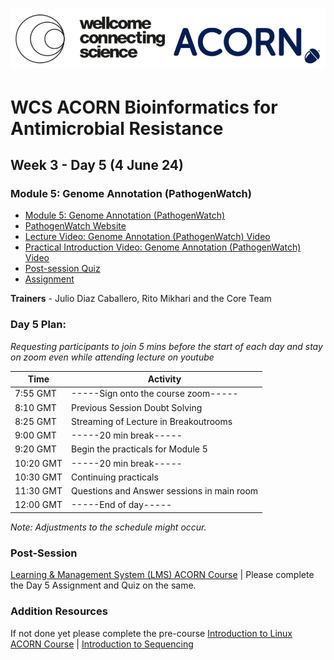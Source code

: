 
# <img src="https://github.com/WCSCourses/ACORN-ClinAMR/blob/9a460484c906bc4afa7474772dac0c97626b273b/course_data/WCS_ACORN_Logo.png"/>

# WCS ACORN Bioinformatics for Antimicrobial Resistance

## Week 3 - Day 5 (4 June 24)

### Module 5: Genome Annotation (PathogenWatch)
- [Module 5: Genome Annotation (PathogenWatch)](course_data/4_June_Day_5/WCS_ACORN_Course_Slides_Module5_PathogenWatch.pdf)
- [PathogenWatch Website](https://pathogen.watch/)
- [Lecture Video: Genome Annotation (PathogenWatch) Video](https://youtu.be/Iwbcmg6eol0)
- [Practical Introduction Video: Genome Annotation (PathogenWatch) Video](https://youtu.be/3goUgEYdKcM)
- [Post-session Quiz](https://lms.wellcomeconnectingscience.org/mod/quiz/view.php?id=6093)  
- [Assignment](https://lms.wellcomeconnectingscience.org/mod/assign/view.php?id=6094)
  
**Trainers** - Julio Diaz Caballero, Rito Mikhari and the Core Team

### Day 5 Plan: 
*Requesting participants to join 5 mins before the start of each day and stay on zoom even while attending lecture on youtube*

| Time       | Activity                                      |
|------------|-----------------------------------------------|
| 7:55 GMT   |  -----Sign onto the course zoom-----              |
 8:10 GMT   | Previous Session Doubt Solving                 |
| 8:25 GMT   | Streaming of Lecture in Breakoutrooms                 |
| 9:00 GMT   | -----20 min break-----                          |
| 9:20 GMT   | Begin the practicals for Module 5                   |
| 10:20 GMT  | -----20 min break-----                          |
| 10:30 GMT  | Continuing practicals         |
| 11:30 GMT  | Questions and Answer sessions in main room    |
| 12:00 GMT  | -----End of day-----                                |

*Note: Adjustments to the schedule might occur.*

### Post-Session 
[Learning & Management System (LMS) ACORN Course](https://lms.wellcomeconnectingscience.org/course/view.php?id=164) | Please complete the Day 5 Assignment and Quiz on the same. 

### Addition Resources
If not done yet please complete the pre-course [Introduction to Linux ACORN Course](https://lms.wellcomeconnectingscience.org/course/view.php?id=165) | [Introduction to Sequencing](https://youtu.be/4VZjvYJN18w) 


